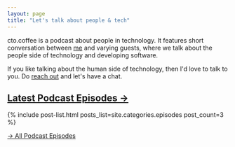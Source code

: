 ```yaml
---
layout: page
title: "Let's talk about people & tech"
---
```


cto.coffee is a podcast about people in technology. It features short conversation between [me](/work-with-me)
and varying guests, where we talk about the people side of technology and developing software.

If you like talking about the human side of technology, then I'd love to talk to you. Do [reach out](/contact/) and let's
have a chat.

## [Latest Podcast Episodes →](/episodes)

{% include post-list.html posts_list=site.categories.episodes post_count=3 %}

[→ All Podcast Episodes](/episodes)
